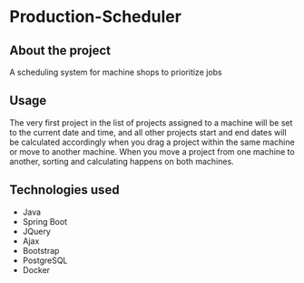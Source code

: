 # Production-Scheduler

## About the project
A scheduling system for machine shops to prioritize jobs

## Usage
The very first project in the list of projects assigned to a machine will be set to the current date and time, and all other projects start and end dates 
will be calculated accordingly when you drag a project within the same machine or move to another machine.
When you move a project from one machine to another, sorting and calculating happens on both machines.

## Technologies used
* Java
* Spring Boot
* JQuery
* Ajax
* Bootstrap
* PostgreSQL
* Docker
